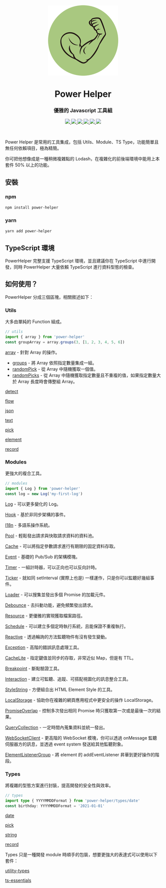<br>
<p align="center"><img style="max-width: 300px" src="./logo.png"></p>

<h1 align="center">Power Helper</h1>
<h3 align="center">優雅的 Javascript 工具組</h3>

<p align="center">
    <a href="https://www.npmjs.com/package/power-helper">
        <img src="https://img.shields.io/npm/v/power-helper.svg">
    </a>
    <a href='https://github.com/KHC-ZhiHao/PowerHelper/actions'>
        <img src='https://github.com/KHC-ZhiHao/PowerHelper/actions/workflows/build.yml/badge.svg'/>
    </a>
    <a href='https://coveralls.io/github/KHC-ZhiHao/PowerHelper?branch=master'>
        <img src='https://coveralls.io/repos/github/KHC-ZhiHao/PowerHelper/badge.svg?branch=master'/>
    </a>
    <a href="https://standardjs.com/">
        <img src="https://img.shields.io/badge/code_style-standard-brightgreen.svg">
    </a>
    <a href="https://lgtm.com/projects/g/KHC-ZhiHao/PowerHelper/context:javascript">
        <img src="https://img.shields.io/lgtm/grade/javascript/g/KHC-ZhiHao/PowerHelper.svg?logo=lgtm&logoWidth=18"/>
    </a>
    <a href="https://github.com/KHC-ZhiHao/PowerHelper">
        <img src="https://img.shields.io/github/stars/KHC-ZhiHao/PowerHelper.svg?style=social">
    </a>
    <br>
</p>

<br>

Power Helper 是常用的工具集成，包括 Utils、Module、TS Type，功能簡單且無任何依賴項目，極為精簡。

你可把他想像成是一種稍微複雜點的 Lodash，在複雜化的前後端環境中能用上本套件 50% 以上的功能。

## 安裝

### npm

```bash
npm install power-helper
```

### yarn

```bash
yarn add power-helper
```

## TypeScript 環境

PowerHelper 完整支援 TypeScript 環境，並且建議你在 TypeScript 中進行開發，同時 PowerHelper 大量依賴 TypeScript 進行資料型態的檢查。

## 如何使用？

PowerHelper 分成三個區塊，相關敘述如下：

### Utils

大多由單純的 Function 組成。

```ts
// utils
import { array } from 'power-helper'
const groupArray = array.groups(3, [1, 2, 3, 4, 5, 6])
```

[array](./lib/utils/array.md) - 針對 Array 的操作。

* [groups](https://github.com/KHC-ZhiHao/PowerHelper/blob/master/lib/utils/array.md#groups) - 將 Array 依照指定數量集成一組。
* [randomPick](https://github.com/KHC-ZhiHao/PowerHelper/blob/master/lib/utils/array.md#randomPick) - 從 Array 中隨機獲取一個值。
* [randomPicks](https://github.com/KHC-ZhiHao/PowerHelper/blob/master/lib/utils/array.md#randomPicks) - 
從 Array 中隨機獲取指定數量且不重複的值，如果指定數量大於 Array 長度時會傳整組 Array。

[detect](./lib/utils/detect.md)

[flow](./lib/utils/flow.md)

[json](./lib/utils/json.md)

[text](./lib/utils/text.md)

[pick](./lib/utils/pick.md)

[element](./lib/utils/element.md)

[record](./lib/utils/record.md)

### Modules

更強大的複合工具。

```ts
// modules
import { Log } from 'power-helper'
const log = new Log('my-first-log')
```

[Log](./lib/modules/log.md) - 可以更多變化的 Log。

[Hook](./lib/modules/hook.md) - 基於非同步架構的事件。

[I18n](./lib/modules/i18n.md) - 多語系操作系統。

[Pool](./lib/modules/pool.md) - 輕鬆發出請求與快取請求資料的資料池。

[Cache](./lib/modules/cache.md) - 可以將指定參數請求進行有期限的固定資料存取。

[Event](./lib/modules/event.md) - 基礎的 Pub/Sub 的架構模塊。

[Timer](./lib/modules/timer.md) - 一組計時器，可以正向也可以反向計時。

[Ticker](./lib/modules/ticker.md) - 就如同 setInterval (實際上也是) 一樣運作，只是你可以監聽好幾組事件。

[Loader](./lib/modules/loader.md) - 可以搜集並發出多個 Promise 的加載元件。

[Debounce](./lib/modules/debounce.md) - 去抖動功能，避免頻繁發出請求。

[Resource](./lib/modules/resource.md) - 更優雅的實現獲取檔案路徑。

[Schedule](./lib/modules/schedule.md) - 可以建立多個定時執行系統，且能保證不重複執行。

[Reactive](./lib/modules/reactive.md) - 透過輪詢的方法監聽物件有沒有發生變動。

[Exception](./lib/modules/exception.md) - 高階的錯誤訊息處理工具。

[CacheLite](./lib/modules/cache-lite.md) - 指定鍵值並同步的存取，非常近似 Map，但是有 TTL。

[Breakpoint](./lib/modules/breakpoint.md) - 斷點驗證工具。

[Interaction](./lib/modules/interaction.md) - 建立可監聽、追蹤、可搭配視圖化的訊息整合工具。

[StyleString](./lib/modules/style-string.md) - 方便組合出 HTML Element Style 的工具。

[LocalStorage](./lib/modules/local-storage.md) - 協助你在複雜的網頁應用程式中更安全的操作 LocalStorage。

[PromiseOverlap](./lib/modules/promise-overlap.md) - 控制多次發出相同 Promise 時只獲取第一次或是最後一次的結果。

[QueryCollection](./lib/modules/query-collection.md) - 一定時間內蒐集資料並統一發出。

[WebSocketClient](./lib/modules/websocket.md) - 更高階的 WebSocket 模塊，你可以透過 onMessage 監聽伺服器方的訊息，並透過 event system 發送給其他監聽對象。

[ElementListenerGroup](./lib/modules/element-listener-group.md) - 將 element 的 addEventListener 昇華到更好操作的階段。

### Types

將複雜的型態方案進行封裝，提高開發的安全性與效率。
``` ts
// types
import type { YYYYMMDDFormat } from 'power-helper/types/date'
const birthday: YYYYMMDDFormat = '2021-01-01'
```

[date](./types/date.md)

[pick](./types/pick.md)

[string](./types/string.md)

[record](./types/record.md)

Types 只是一種開發 module 時順手的包裝，想要更強大的表達式可以使用以下套件：

[utility-types](https://www.npmjs.com/package/utility-types)

[ts-essentials](https://github.com/krzkaczor/ts-essentials)
